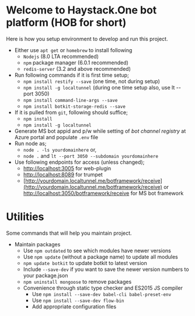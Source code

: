 # Welcome to Haystack.One bot platform (HOB for short)
Here is how you setup environment to develop and run this project.

- Either use `apt get` or `homebrew` to install following
    - `Nodejs` (8.0 LTA recommended)
    - `npm` package manager (6.0.1 recommended)
    - `redis-server` (3.2 and above recommended)
- Run following commands if it is first time setup;
    - `npm install restify --save` (one time, not during setup)
    - `npm install -g localtunnel` (during one time setup also, use lt --port 3050)
    - `npm install command-line-args --save`
    - `npm install botkit-storage-redis --save`
- If it is pulled from `git`, following should suffice;
    - `npm install`
    - `npm install -g localtunnel`
- Generate MS bot appid and p/w while setting of _bot channel registry_ at Azure portal and populate `.env` file
- Run node as;
    - `node . -ls yourdomainhere` or,
    - `node .` and `lt --port 3050 --subdomain yourdomainhere`
- Use following endpoints for access (unless changed);
    - [http://localhost:3005](http://localhost:3005) for web-plugin
    - [http://localhost:8089](http://localhost:8089) for trumpet
    - [http://yourdomain.localtunnel.me/botframework/receive](http://yourdomain.localtunnel.me/botframework/receive) or [http://localhost:3050/botframework/receive](http://localhost:3050/botframework/receive) for MS bot framework

# Utilities
Some commands that will help you maintain project.

- Maintain packages
    - Use `npm outdated` to see which modules have newer versions
    - Use `npm update` (without a package name) to update all modules
    - `npm update botkit` to update botkit to latest version
    - Include `--save-dev` if you want to save the newer version numbers to your package.json
    - `npm uninstall mongoose` to remove packages
  - Convenience through static type checker and ES2015 JS compiler
      - Use `npm install --save-dev babel-cli babel-preset-env`
      - Use `npm install --save-dev flow-bin`
      - Add appropriate configuration files
